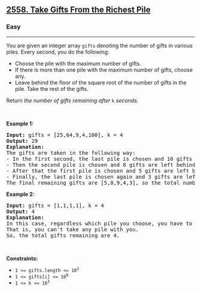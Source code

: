 <h2><a href="https://leetcode.com/problems/take-gifts-from-the-richest-pile/">2558. Take Gifts From the Richest Pile</a></h2><h3>Easy</h3><hr><div style="user-select: auto;"><p style="user-select: auto;">You are given an integer array <code style="user-select: auto;">gifts</code> denoting the number of gifts in various piles. Every second, you do the following:</p>

<ul style="user-select: auto;">
	<li style="user-select: auto;">Choose the pile with the maximum number of gifts.</li>
	<li style="user-select: auto;">If there is more than one pile with the maximum number of gifts, choose any.</li>
	<li style="user-select: auto;">Leave behind the floor of the square root of the number of gifts in the pile. Take the rest of the gifts.</li>
</ul>

<p style="user-select: auto;">Return <em style="user-select: auto;">the number of gifts remaining after </em><code style="user-select: auto;">k</code><em style="user-select: auto;"> seconds.</em></p>

<p style="user-select: auto;">&nbsp;</p>
<p style="user-select: auto;"><strong class="example" style="user-select: auto;">Example 1:</strong></p>

<pre style="user-select: auto;"><strong style="user-select: auto;">Input:</strong> gifts = [25,64,9,4,100], k = 4
<strong style="user-select: auto;">Output:</strong> 29
<strong style="user-select: auto;">Explanation:</strong> 
The gifts are taken in the following way:
- In the first second, the last pile is chosen and 10 gifts are left behind.
- Then the second pile is chosen and 8 gifts are left behind.
- After that the first pile is chosen and 5 gifts are left behind.
- Finally, the last pile is chosen again and 3 gifts are left behind.
The final remaining gifts are [5,8,9,4,3], so the total number of gifts remaining is 29.
</pre>

<p style="user-select: auto;"><strong class="example" style="user-select: auto;">Example 2:</strong></p>

<pre style="user-select: auto;"><strong style="user-select: auto;">Input:</strong> gifts = [1,1,1,1], k = 4
<strong style="user-select: auto;">Output:</strong> 4
<strong style="user-select: auto;">Explanation:</strong> 
In this case, regardless which pile you choose, you have to leave behind 1 gift in each pile. 
That is, you can't take any pile with you. 
So, the total gifts remaining are 4.
</pre>

<p style="user-select: auto;">&nbsp;</p>
<p style="user-select: auto;"><strong style="user-select: auto;">Constraints:</strong></p>

<ul style="user-select: auto;">
	<li style="user-select: auto;"><code style="user-select: auto;">1 &lt;= gifts.length &lt;= 10<sup style="user-select: auto;">3</sup></code></li>
	<li style="user-select: auto;"><code style="user-select: auto;">1 &lt;= gifts[i] &lt;= 10<sup style="user-select: auto;">9</sup></code></li>
	<li style="user-select: auto;"><code style="user-select: auto;">1 &lt;= k &lt;= 10<sup style="user-select: auto;">3</sup></code></li>
</ul>
</div>